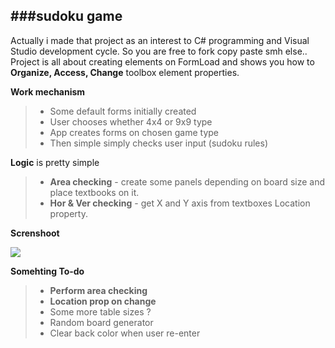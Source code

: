 ###sudoku game
----------

Actually i made that project as an interest to C# programming and Visual Studio development cycle. So you are free to fork copy paste smh else.. Project is all about creating elements on FormLoad and shows you how to **Organize, Access, Change** toolbox element properties.

**Work mechanism**

>- Some default forms initially created
>- User chooses whether 4x4 or 9x9 type
>- App creates forms on chosen game type
>- Then simple simply checks user input (sudoku rules) 

**Logic** is pretty simple

>- **Area checking** - create some panels depending on board size and place textbooks on it.
>- **Hor & Ver checking** - get X and Y axis from textboxes Location property.

**Screnshoot**

![](http://i.imgur.com/SOFAjdz.png?1)



**Somehting To-do**
>- **Perform area checking**
>- **Location prop on change**
>- Some more table sizes ?
>- Random board generator
>- Clear back color when user re-enter
